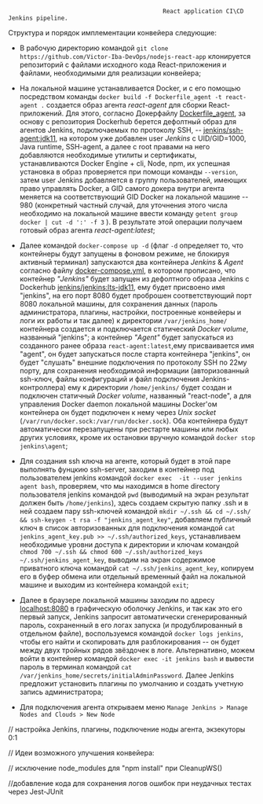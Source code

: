                                                 React application CI\CD Jenkins pipeline.


Структура и порядок имплементации конвейера следующие:

*   В рабочую директорию командой `git clone https://github.com/Victor-Iba-DevOps/nodejs-react-app` клонируется репозиторий с файлами исходного кода React-приложения и файлами, необходимыми для реализации конвейера; 
   
*   На локальной машине устанавливается Docker, и с его помощью посредством команды `docker build -f Dockerfile_agent -t react-agent .` создается образ агента *react-agent* для сборки React-приложений. Для этого, согласно Докерфайлу [Dockerfile_agent](https://github.com/Victor-Iba-DevOps/nodejs-react-app/tree/main/Dockerfile_agent), за основу с репозитория Dockerhub берется дефолтный образ для агентов Jenkins, подключаемых по протоколу SSH, -- [jenkins/ssh-agent:jdk11](https://hub.docker.com/layers/ssh-agent/jenkins/ssh-agent/jdk11/images/sha256-f9c02c0c92b515188e4b27da822f2845d743331e15f105271eb486c5232245f8), на котором уже добавлен user *Jenkins* с UID/GID=1000, Java runtime, SSH-agent, а далее с root правами на него добавляются необходимые утилиты и сертификаты, устанавливаются Docker Engine + cli, Node, npm, их успешная установка в образ проверяется при помощи команды `--version`, затем user Jenkins добавляется в группу пользователей, имеющих право управлять Docker, а GID самого докера внутри агента меняется на соответствующий GID Docker на локальной машине -- 980 (конкретный частный случай, для уточнения этого числа необходимо на локальной машине ввести команду `getent group docker | cut -d ':' -f 3` ). В результате этой операции получаем готовый образ агента *react-agent:latest*;
   
*   Далее командой `docker-compose up -d` (флаг `-d` определяет то, что контейнеры будут запущены в фоновом режиме, не блокируя активный терминал) запускаются два контейнера *Jenkins* & *Agent* согласно файлу [docker-compose.yml](https://github.com/Victor-Iba-DevOps/nodejs-react-app/blob/main/docker-compose.yml), в котором прописано, что контейнер *"Jenkins"* будет запущен из дефолтного образа Jenkins с Dockerhub [jenkins/jenkins:lts-jdk11](https://hub.docker.com/layers/jenkins/jenkins/jenkins/lts-jdk11/images/sha256-ec98cb8b367b0f9426f71345efe11e001c901704cea0e61fd91beb37af34ef98?context=explore), ему будет присвоено имя "jenkins", на его порт 8080 будет проброшен соответствующий порт 8080 локальной машины, для сохранения данных (пароль администратора, плагины, настройки, построенные конвейеры и логи их работы и так далее) к директории `/var/jenkins_home/` контейнера создается и подключается статический *Docker volume*, названный "jenkins"; a контейнер *"Agent"* будет запускаться из созданного ранее образа `react-agent:latest`,ему присваивается имя "agent", он будет запускаться после старта контейнера "jenkins", он будет "слушать" внешние подключения по протоколу SSH по 22му порту, для сохранения необходимой информации (авторизованный ssh-ключ, файлы конфигураций и файл подключения Jenkins-контроллера) ему к директории `/home/jenkins/` будет создан и подключен статичный *Docker volume*, названный "react-node", а для управления Docker daemon локальной машины Docker'ом контейнера он будет подключен к нему через *Unix socket* (`/var/run/docker.sock:/var/run/docker.sock`). Оба контейнера будут автоматически перезапущены при рестарте машины или любых других условиях, кроме их остановки вручную командой `docker stop jenkins\agent`;
   
*   Для создания ssh ключа на агенте, который будет в этой паре выполнять фунцкию ssh-server, заходим в контейнер под пользователем jenkins командой `docker exec  -it --user jenkins agent bash`, проверяем, что мы находимся в home directory пользователя jenkins командой `pwd` (выводимый на экран результат должен быть `/home/jenkins`), здесь создаем скрытую папку .ssh и в ней создаем пару ssh-ключей командой `mkdir ~/.ssh && cd ~/.ssh/ && ssh-keygen -t rsa -f "jenkins_agent_key"`, добавляем публичный ключ в список авторизованных для подключения командой `cat jenkins_agent_key.pub >> ~/.ssh/authorized_keys`, устанавливаем необходимые уровни доступа к директории и ключам командой `chmod 700 ~/.ssh && chmod 600 ~/.ssh/authorized_keys ~/.ssh/jenkins_agent_key`, выводим на экран содержимое приватного ключа командой `cat ~/.ssh/jenkins_agent_key`, копируем его в буфер обмена или отдельный временный файл на локальной машине и выходим из контейнера командой `exit`;

*   Далее в браузере локальной машины заходим по адресу [localhost:8080](localhost:8080) в графическую оболочку Jenkins, и так как это его первый запуск, Jenkins запросит автоматически сгенерированный пароль, сохраненный в его логах запуска (и продублированный в отдельном файле), воспользуемся командой `docker logs jenkins`, чтобы его найти и скопировать для разблокирования -- он будет между двух тройных рядов звёздочек в логе. Альтернативно, можем войти в контейнер командой `docker exec -it jenkins bash` и вывести пароль в терминал командой `cat /var/jenkins_home/secrets/initialAdminPassword`. Далее Jenkins предложит установить плагины по умолчанию и создать учетную запись администратора;

*   Для подключения агента открываем меню `Manage Jenkins > Manage Nodes and Clouds > New Node`



// настройка Jenkins, плагины, подключение ноды агента, экзекуторы 0:1


// Идеи возможного улучшения конвейера:

// исключение node_modules для "npm install" при CleanupWS()

//добавление кода для сохранения логов ошибок при неудачных тестах через  Jest-JUnit
